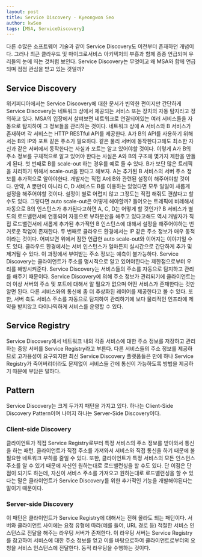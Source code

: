 ```yaml
---
layout: post
title: Service Discovery - Kyeongwon Seo
author: kwSeo
tags: [MSA, ServiceDiscovery]
---
```


다른 수많은 소프트웨어 기술과 같이 Service Discovery도 이전부터 존재하던 개념이다. 그러나 최근 클라우드 및 마이크로서비스 아키텍처의 부흥과 함께 종종 언급되며 우리들의 눈에 띄는 것처럼 보인다. Service Discovery는 무엇이고 왜 MSA와 함께 언급되며 점점 관심을 받고 있는 것일까?

## Service Discovery
위키피디아에서는 Service Discovery에 대한 문서가 빈약한 편이지만 간단하게 Service Discovery는 네트워크 상에서 제공되는 서비스 또는 장치의 자동 탐지라고 정의하고 있다. MSA의 입장에서 살펴보면 네트워크로 연결되어있는 여러 서비스들을 자동으로 탐지하여 그 정보들을 관리하는 것이다. 
네트워크 상에 A 서비스와 B 서비스가 존재하며 각 서비스는 HTTP RESTful API를 제공한다. A가 B의 API를 사용하기 위해서는 B의 IP와 포트 같은 주소가 필요하다. 같은 물리 서버에 동작한다고해도 최소한 자신과 같은 서버에서 동작한다는 사실과 포트는 알고 있어야할 것이다. 이렇게 A가 B의 주소 정보를 구체적으로 알고 있어야 한다는 사실은 A와 B의 구조에 몇가지 제한을 만들게 된다.
첫 번째로 B를 scale-out 하는 경우를 예로 들 수 있다. B가 보단 많은 트레픽을 처리하기 위해서 scale-out을 한다고 해보자. A는 추가된 B 서비스의 서버 주소 정보를 추가적으로 알아야한다. 개발자는 직접 A에 B와 관련된 설정이 해주어야할 것이다. 만약, A 뿐만이 아니라 C, D 서비스도 B를 이용하는 있었다면 모두 일일이 새롭게 설정을 해주어야할 것이다. 설정이 별로 어렵지 않고 그정도는 직접 해줘도 괜찮다고 할 수도 있다. 그렇다면 auto scale-out은 어떻게 해야할까? 들어오는 트레픽에 비례해서 자동으로 B의 인스턴스가 추가된다고하면 A, C, D는 어떻게 할 것인가? B 서비스가 별도의 로드밸런서에 연동되어 자동으로 부하분산을 해주고 있다고해도 역시 개발자가 직접 로드밸런서에 새롭게 추가된 추가적인 B 인스턴스에 대해서 설정을 해주어야하는 번거로운 작업이 존재한다.
두 번째로 클라우드 환경에서는 IP 같은 주소 정보가 매우 동적이라는 것이다. 어찌보면 위에서 잠깐 언급한 auto scale-out와 이어지는 이야기일 수도 있다. 클라우드 환경에서는 서버 인스턴스가 얼마든지 실시간으로 간단하게 추가 및 제거될 수 있다. 이 과정에서 부여받는 주소 정보는 예측이 불가능하다.
Service Discovery는 클라이언트가 주소를 명시적으로 알고 있어야한다는 제한점으로부터 우리를 해방시켜준다. Service Discovery는 서비스들의 주소를 자동으로 탐지하고 관리를 해주기 때문이다. Service Discovery에 의해 주소 정보가 관리되기에 클라이언트는 더 이상 서버의 주소 및 포트에 대해서 알 필요가 없으며 어떤 서비스가 존재한다는 것만 알면 된다. 다른 서비스와의 통신에 좀 더 추상화된 레이어를 제공한다고 볼 수 있다. 또한, 서버 측도 서비스 주소를 자동으로 탐지하여 관리하기에 보다 물리적인 인프라에 제약을 받지않고 다이나믹하게 서비스를 운영할 수 있다.

## Service Registry
Service Discovery에서 네트워크 내의 각종 서비스에 대한 주소 정보를 저장하고 관리하는 중앙 서버를 Service Registry라고 부른다. 다른 서비스들의 주소 정보를 제공하므로 고가용성이 요구되지만 최신 Service Discovery 플랫폼들은 만에 하나 Service Registry가 죽어버리더라도 문제없이 서비스들 간에 통신이 가능하도록 방법을 제공하기 때문에 부담은 덜하다.

## Pattern
Service Discovery는 크게 두가지 패턴을 가지고 있다. 하나는  Client-Side Discovery Pattern이며 나머지 하나는 Server-Side Discovery이다.

### Client-side Discovery
클라이언트가 직접 Service Registry로부터 특정 서비스의 주소 정보를 받아와서 통신을 하는 패턴.
클라이언트가 직접 주소를 가져와서 서비스와 직접 통신을 하기 때문에 불필요한 네트워크 부하를 줄일 수 있다. 또한, 클라이언트가 특정 서비스의 모든 인스턴스 주소를 알 수 있기 때문에 자신인 원하는대로 로드밸런싱을 할 수도 있다. 
단 이점은 단점이 되기도 하는데, 자신이 서비스 주소를 가져오고 원하는대로 로드밸런싱을 할 수 있다는 말은 클라이언트가 Service Discovery를 위한 추가적인 기능을 개발해야된다는 말이기 때문이다.

### Server-side Discovery
이 패턴은 클라이언트가 Service Registry에 대해서는 전혀 몰라도 되는 패턴이다. 서버와 클라이언트 사이에는 요청 유형에 따라(예를 들어, URL 경로 등) 적절한 서비스 인스턴스로 전달을 해주는 라우팅 서버가 존재한다. 이 라우팅 서버는 Service Registry를 참고하여 서비스에 대한 주소 정보를 얻고 이를 바탕으로하여 클라이언트로부터의 요청을 서비스 인스턴스에 전달한다. 동적 라우팅을 수행하는 것이다. 